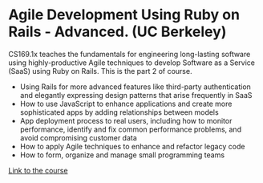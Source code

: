 # Agile Development Using Ruby on Rails - Advanced. (UC Berkeley)

CS169.1x teaches the fundamentals for engineering long-lasting software using highly-productive Agile techniques to develop Software as a Service (SaaS) using Ruby on Rails. This is the part 2 of course.

- Using Rails for more advanced features like third-party authentication and elegantly expressing design patterns that arise frequently in SaaS
- How to use JavaScript to enhance applications and create more sophisticated apps by adding relationships between models
- App deployment process to real users, including how to monitor performance, identify and fix common performance problems, and avoid compromising customer data
- How to apply Agile techniques to enhance and refactor legacy code
- How to form, organize and manage small programming teams

[Link to the course](https://www.edx.org/course/agile-development-using-ruby-rails-uc-berkeleyx-cs169-2x-1)